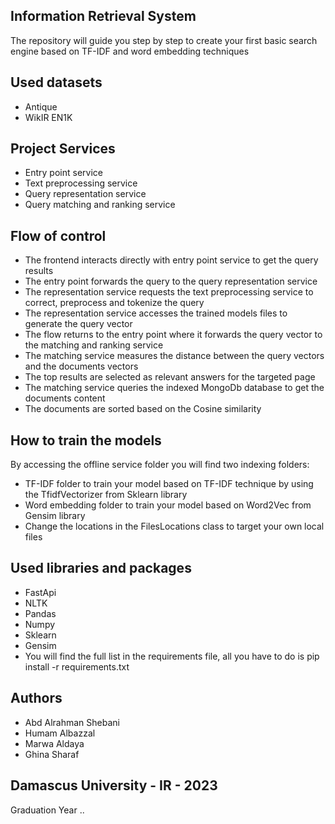 ## Information Retrieval System
The repository will guide you step by step to create your first basic search engine based on TF-IDF and word embedding techniques

## Used datasets
* Antique
* WikIR EN1K

## Project Services
* Entry point service
* Text preprocessing service
* Query representation service
* Query matching and ranking service

## Flow of control
* The frontend interacts directly with entry point service to get the query results
* The entry point forwards the query to the query representation service
* The representation service requests the text preprocessing service to correct, preprocess and tokenize the query
* The representation service accesses the trained models files to generate the query vector
* The flow returns to the entry point where it forwards the query vector to the matching and ranking service
* The matching service measures the distance between the query vectors and the documents vectors
* The top results are selected as relevant answers for the targeted page
* The matching service queries the indexed MongoDb database to get the documents content
* The documents are sorted based on the Cosine similarity

## How to train the models
By accessing the offline service folder you will find two indexing folders:
* TF-IDF folder to train your model based on TF-IDF technique by using the TfidfVectorizer from Sklearn library
* Word embedding folder to train your model based on Word2Vec from Gensim library
* Change the locations in the FilesLocations class to target your own local files

## Used libraries and packages
* FastApi
* NLTK
* Pandas
* Numpy
* Sklearn
* Gensim
* You will find the full list in the requirements file, all you have to do is pip install -r requirements.txt

## Authors
* Abd Alrahman Shebani
* Humam Albazzal
* Marwa Aldaya
* Ghina Sharaf

## Damascus University - IR - 2023 
Graduation Year ..
